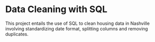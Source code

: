 # Data Cleaning with SQL

This project entails the use of SQL to clean housing data in Nashville involving standardizing date format, splitting columns and removing duplicates.
